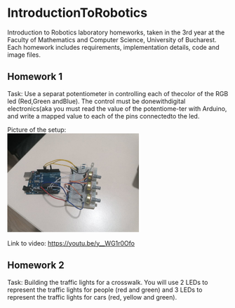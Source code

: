 # IntroductionToRobotics
Introduction to Robotics laboratory homeworks, taken in the 3rd year at the Faculty of Mathematics and Computer Science, University of Bucharest. Each homework includes requirements, implementation details, code and image files.


## Homework 1
Task: Use a separat potentiometer in controlling each of thecolor of the RGB led (Red,Green andBlue).  The control must be donewithdigital electronics(aka you must read the value of the potentiome-ter with Arduino, and write a mapped value to each of the pins connectedto the led.

Picture of the setup:<br>
<img src="https://github.com/Coakaze/IntroductionToRobotics/blob/main/tema1/248534052_647618726225531_515822210448258576_n.jpg" width="300">

Link to video: https://youtu.be/y__WG1r0Ofo

## Homework 2
Task: Building the traffic lights for a crosswalk. You will use 2 LEDs to represent the traffic lights for people (red and green) and 3 LEDs to represent the traffic lights for cars (red, yellow and green).
